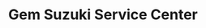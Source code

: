 ---
title: "Gem Suzuki Service Center"
url: /hyderabad/gem-suzuki-service-center/
shop: motorcycle
---